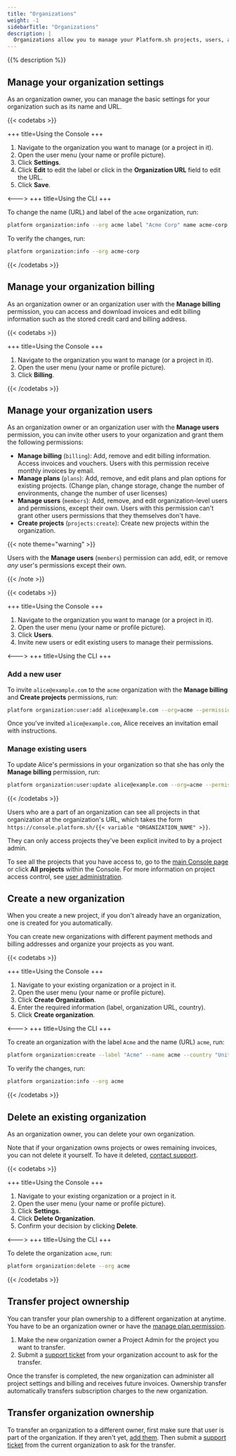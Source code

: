 ```yaml
---
title: "Organizations"
weight: -1
sidebarTitle: "Organizations"
description: |
  Organizations allow you to manage your Platform.sh projects, users, and billing.
---
```


{{% description %}}

## Manage your organization settings

As an organization owner, you can manage the basic settings for your organization such as its name and URL.

{{< codetabs >}}

+++
title=Using the Console
+++

1. Navigate to the organization you want to manage (or a project in it).
1. Open the user menu (your name or profile picture).
1. Click **Settings**.
1. Click **Edit** to edit the label or click in the **Organization URL** field to edit the URL.
1. Click **Save**.

<--->
+++
title=Using the CLI
+++

To change the name (URL) and label of the `acme` organization, run:

```bash
platform organization:info --org acme label "Acme Corp" name acme-corp
```

To verify the changes, run:

```bash
platform organization:info --org acme-corp
```

{{< /codetabs >}}

## Manage your organization billing

As an organization owner or an organization user with the **Manage billing** permission,
you can access and download invoices and edit billing information such as the stored credit card and billing address.

{{< codetabs >}}

+++
title=Using the Console
+++

1. Navigate to the organization you want to manage (or a project in it).
1. Open the user menu (your name or profile picture).
1. Click **Billing**.

{{< /codetabs >}}

## Manage your organization users

As an organization owner or an organization user with the **Manage users** permission,
you can invite other users to your organization and grant them the following permissions:

* **Manage billing** (`billing`):
  Add, remove and edit billing information.
  Access invoices and vouchers.
  Users with this permission receive monthly invoices by email.
* **Manage plans** (`plans`):
  Add, remove, and edit plans and plan options for existing projects.
  (Change plan, change storage, change the number of environments, change the number of user licenses)
* **Manage users** (`members`):
  Add, remove, and edit organization-level users and permissions, except their own.
  Users with this permission can't grant other users permissions that they themselves don't have.
* **Create projects** (`projects:create`):
  Create new projects within the organization.

{{< note theme="warning" >}}

Users with the **Manage users** (`members`) permission can add, edit, or remove _any_ user's permissions except their own.

{{< /note >}}

{{< codetabs >}}

+++
title=Using the Console
+++

1. Navigate to the organization you want to manage (or a project in it).
2. Open the user menu (your name or profile picture).
3. Click **Users**.
4. Invite new users or edit existing users to manage their permissions.

<--->
+++
title=Using the CLI
+++

### Add a new user

To invite `alice@example.com` to the `acme` organization with the **Manage billing** and **Create projects** permissions, run:

```bash
platform organization:user:add alice@example.com --org=acme --permission=billing,projects:create
```

Once you've invited `alice@example.com`,
Alice receives an invitation email with instructions.

### Manage existing users

To update Alice's permissions in your organization so that she has only the **Manage billing** permission, run:

```bash
platform organization:user:update alice@example.com --org=acme --permission=billing
```

{{< /codetabs >}}

Users who are a part of an organization can see all projects in that organization at the organization's URL,
which takes the form `https://console.platform.sh/{{< variable "ORGANIZATION_NAME" >}}`.

They can only access projects they've been explicit invited to by a project admin.

To see all the projects that you have access to,
go to the [main Console page](https://console.platform.sh) or click **All projects** within the Console.
For more information on project access control, see [user administration](./users.md).

## Create a new organization

When you create a new project, if you don't already have an organization, one is created for you automatically.

You can create new organizations with different payment methods and billing addresses
and organize your projects as you want.

{{< codetabs >}}

+++
title=Using the Console
+++

1. Navigate to your existing organization or a project in it.
1. Open the user menu (your name or profile picture).
1. Click **Create Organization**.
1. Enter the required information (label, organization URL, country).
1. Click **Create organization**.

<--->
+++
title=Using the CLI
+++

To create an organization with the label `Acme` and the name (URL) `acme`, run:

```bash
platform organization:create --label "Acme" --name acme --country "United States"
```

To verify the changes, run:

```bash
platform organization:info --org acme
```

{{< /codetabs >}}

## Delete an existing organization

As an organization owner, you can delete your own organization.

Note that if your organization owns projects or owes remaining invoices, you can not delete it yourself.
To have it deleted, [contact support](../overview/get-support.md).

{{< codetabs >}}

+++
title=Using the Console
+++

1. Navigate to your existing organization or a project in it.
2. Open the user menu (your name or profile picture).
3. Click **Settings**.
4. Click **Delete Organization**.
5. Confirm your decision by clicking **Delete**.

<--->
+++
title=Using the CLI
+++

To delete the organization `acme`, run:

```bash
platform organization:delete --org acme
```

{{< /codetabs >}}

## Transfer project ownership

You can transfer your plan ownership to a different organization at anytime.
You have to be an organization owner or have the [manage plan permission](#manage-your-organization-users).

1. Make the new organization owner a Project Admin for the project you want to transfer.
2. Submit a [support ticket](https://console.platform.sh/-/users/~/tickets) from your organization account to ask for the transfer.

Once the transfer is completed, the new organization can administer all project settings and billing and receives future invoices.
Ownership transfer automatically transfers subscription charges to the new organization.

## Transfer organization ownership

To transfer an organization to a different owner, first make sure that user is part of the organization.
If they aren't yet, [add them](#manage-your-organization-users).
Then submit a [support ticket](https://console.platform.sh/-/users/~/tickets) from the current organization to ask for the transfer.
